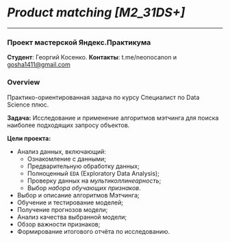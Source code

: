 # *Product matching [M2_31DS+]*

---

### Проект мастерской Яндекс.Практикума

**Студент**: Георгий Косенко. **Контакты**: t.me/neonocanon и gosha1411@gmail.com

### Overview

Практико-ориентированная задача по курсу Специалист по Data Science плюс.

**Задача:** Исследование и применение алгоритмов мэтчинга для поиска наиболее подходящих запросу объектов.

**Цели проекта:**
- Анализ данных, включающий:
    - Ознакомление с данными;
    - Предварительную обработку данных;
    - Полноценный `EDA` (Exploratory Data Analysis);
    - Проверку данных на *мультиколлинеарность*;
    - Выбор *набора обучающих признаков*.
- Выбор и описание алгоритмов Мэтчинга;
- Обучение и тестирование моделей;
- Получение прогнозов модели;
- Анализ качества выбранной модели;
- Обзор важности признаков;
- Формирование итогового отчёта по исследованию.